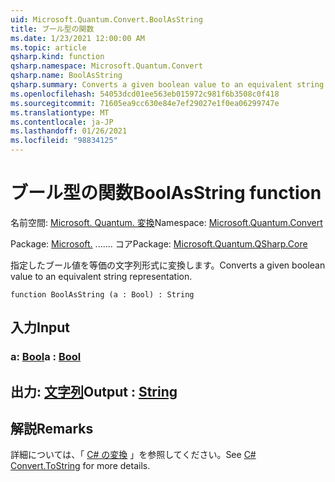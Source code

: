 ```yaml
---
uid: Microsoft.Quantum.Convert.BoolAsString
title: ブール型の関数
ms.date: 1/23/2021 12:00:00 AM
ms.topic: article
qsharp.kind: function
qsharp.namespace: Microsoft.Quantum.Convert
qsharp.name: BoolAsString
qsharp.summary: Converts a given boolean value to an equivalent string representation.
ms.openlocfilehash: 54053dcd01ee563eb015972c981f6b3508c0f418
ms.sourcegitcommit: 71605ea9cc630e84e7ef29027e1f0ea06299747e
ms.translationtype: MT
ms.contentlocale: ja-JP
ms.lasthandoff: 01/26/2021
ms.locfileid: "98834125"
---
```

# <a name="boolasstring-function"></a><span data-ttu-id="c70fd-102">ブール型の関数</span><span class="sxs-lookup"><span data-stu-id="c70fd-102">BoolAsString function</span></span>

<span data-ttu-id="c70fd-103">名前空間: [Microsoft. Quantum. 変換](xref:Microsoft.Quantum.Convert)</span><span class="sxs-lookup"><span data-stu-id="c70fd-103">Namespace: [Microsoft.Quantum.Convert](xref:Microsoft.Quantum.Convert)</span></span>

<span data-ttu-id="c70fd-104">Package: [Microsoft.](https://nuget.org/packages/Microsoft.Quantum.QSharp.Core) ....... コア</span><span class="sxs-lookup"><span data-stu-id="c70fd-104">Package: [Microsoft.Quantum.QSharp.Core](https://nuget.org/packages/Microsoft.Quantum.QSharp.Core)</span></span>


<span data-ttu-id="c70fd-105">指定したブール値を等価の文字列形式に変換します。</span><span class="sxs-lookup"><span data-stu-id="c70fd-105">Converts a given boolean value to an equivalent string representation.</span></span>

```qsharp
function BoolAsString (a : Bool) : String
```


## <a name="input"></a><span data-ttu-id="c70fd-106">入力</span><span class="sxs-lookup"><span data-stu-id="c70fd-106">Input</span></span>

### <a name="a--bool"></a><span data-ttu-id="c70fd-107">a: [Bool](xref:microsoft.quantum.lang-ref.bool)</span><span class="sxs-lookup"><span data-stu-id="c70fd-107">a : [Bool](xref:microsoft.quantum.lang-ref.bool)</span></span>





## <a name="output--string"></a><span data-ttu-id="c70fd-108">出力: [文字列](xref:microsoft.quantum.lang-ref.string)</span><span class="sxs-lookup"><span data-stu-id="c70fd-108">Output : [String](xref:microsoft.quantum.lang-ref.string)</span></span>



## <a name="remarks"></a><span data-ttu-id="c70fd-109">解説</span><span class="sxs-lookup"><span data-stu-id="c70fd-109">Remarks</span></span>

<span data-ttu-id="c70fd-110">詳細については、「 [C# の変換](https://docs.microsoft.com/dotnet/api/system.convert.tostring?view=netframework-4.7.1#System_Convert_ToString_System_Boolean_) 」を参照してください。</span><span class="sxs-lookup"><span data-stu-id="c70fd-110">See [C# Convert.ToString](https://docs.microsoft.com/dotnet/api/system.convert.tostring?view=netframework-4.7.1#System_Convert_ToString_System_Boolean_) for more details.</span></span>